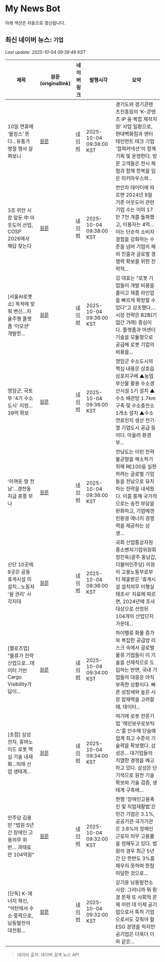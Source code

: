 # My News Bot

아래 섹션은 자동으로 갱신됩니다.

<!-- NEWS:START -->
## 최신 네이버 뉴스: `기업`
_Last update: 2025-10-04 09:39:49 KST_

| 제목 | 원문(originallink) | 네이버 링크 | 발행시각 | 요약 |
|---|---|---|---|---|
| 10일 연휴에 ‘몰캉스’ 뜬다…유통가 명절 행사 살펴보니 | [원문](https://www.mediapen.com/news/view/1047527) | [네이버](https://www.mediapen.com/news/view/1047527) | 2025-10-04 09:38:00 KST | 경기도와 경기콘텐츠진흥원의 ‘K-콘텐츠 IP 융·복합 제작지원’ 사업 일환으로, 현대백화점과 엔터테인먼트 테크 기업 '컬쳐커넥션'이 함께 기획 및 운영한다. 방문 고객들은 전시 체험과 함께 한복을 입은 미키마우스와... |
| 3조 위안 시장 앞둔 中 아웃도어 산업, COSP 2026에서 해답 찾는다 | [원문](https://www.hellot.net/news/article.html?no=106054) | [네이버](https://www.hellot.net/news/article.html?no=106054) | 2025-10-04 09:38:00 KST | 천안차 데이터에 따르면 2024년 9월 기준 아웃도어 관련 기업 수는 이미 17만 7천 개를 돌파했고, 이용자는 4억... 이는 단순히 소비자 경험을 강화하는 수준을 넘어 기업의 해외 진출과 글로벌 경쟁력 확보를 위한 전략적... |
| [서울AI로봇쇼] 목적에 맞춰 변신…자율주행 플랫폼 ‘이모션’ 개발한... | [원문](https://biz.chosun.com/industry/business-venture/2025/10/04/IQAEWOKSCZHLRHM4KK3RHHBC5A/?utm_source=naver&utm_medium=original&utm_campaign=biz) | [네이버](https://n.news.naver.com/mnews/article/366/0001112851?sid=101) | 2025-10-04 09:36:00 KST | 김 대표는 “로봇 기업들이 개발 비용을 줄이고 제품 라인업을 빠르게 확장할 수 있다”고 강조했다.... 시장 전략은 B2B(기업간 거래) 중심이다. 플랫폼과 어센더 기술을 모듈형으로 공급해 로봇 기업의 비용을... |
| 영암군, 국토부 '4기 수소도시' 지정…39억 확보 | [원문](http://www.hansbiz.co.kr/news/articleView.html?idxno=781591) | [네이버](http://www.hansbiz.co.kr/news/articleView.html?idxno=781591) | 2025-10-04 09:36:00 KST | 영암군 수소도시의 핵심 내용은 삼호읍 삼포지구에 ▲농업부산물 활용 수소생산시설 1기 설치 ▲수소 배관망 1.7km 구축 및 수소충전소 1개소 설치 ▲수소연료전지 생산 전기·열 기업도시 공급 등이다. 아울러 환경부... |
| '아껴둔 땅 전남'…경천동지급 훈풍 부나 | [원문](http://www.namdonews.com/news/articleView.html?idxno=835104) | [네이버](http://www.namdonews.com/news/articleView.html?idxno=835104) | 2025-10-04 09:36:00 KST | 전남도는 이런 전력 불균형을 해소하기 위해 RE100을 실현하려는 글로벌 기업들을 전남으로 유치하는 전략을 내세웠다. 이를 통해 국가적으로는 송전 부담을 완화하고, 기업에겐 친환경 에너지 경쟁력을 제공하는 상생... |
| 산단 10곳에 9곳은 공동 휴게시설 미설치…노동자 '쉴 권리' 사각지대 | [원문](https://www.nocutnews.co.kr/news/6410173?utm_source=naver&utm_medium=article&utm_campaign=20251004093555) | [네이버](https://n.news.naver.com/mnews/article/079/0004073049?sid=102) | 2025-10-04 09:36:00 KST | 국회 산업통상자원중소벤처기업위원회 정진욱(광주 동남갑, 더불어민주당) 의원이 고용노동부로부터 제출받은 '휴게시설 설치의무 이행실태조사' 자료에 따르면, 2024년에 조사 대상으로 선정된 104개의 산업단지 가운데... |
| [헬로즈업] “물류가 전략 산업으로…데이터 기반 Cargo Visibility가 답이... | [원문](https://www.hellot.net/news/article.html?no=106053) | [네이버](https://www.hellot.net/news/article.html?no=106053) | 2025-10-04 09:34:00 KST | 하이밸류 화물 증가와 복잡한 공급망 리스크 속에서 글로벌 물류 기업들이 이 기술을 선제적으로 도입하는 반면, 국내 기업들의 대응은 아직 부족한 상황이다. 빠른 성장세와 높은 시장 잠재력을 고려할 때, 데이터... |
| [초점] 삼성전자, 휴머노이드 로봇 핵심 기술 내재화…미래 산업 생태계... | [원문](https://www.g-enews.com/view.php?ud=202510040927065458fbbec65dfb_1) | [네이버](https://www.g-enews.com/view.php?ud=202510040927065458fbbec65dfb_1) | 2025-10-04 09:34:00 KST | 여기에 로봇 전문기업 '레인보우로보틱스'를 인수해 단숨에 업계 최고 수준의 기술력을 확보했다. 삼성은... 대기업들의 치열한 경쟁을 예고하고 있다. 삼성은 단기적으로 원천 기술 확보와 기술 검증, 생태계 구축에... |
| 민주당 김용민 "법원 5년간 장애인 고용의무 위반… 과태료만 104억원" | [원문](https://www.kado.net/news/articleView.html?idxno=2009231) | [네이버](https://n.news.naver.com/mnews/article/654/0000145103?sid=102) | 2025-10-04 09:32:00 KST | 현행 '장애인고용촉진 및 직업재활법'은 민간 기업은 3.1%, 공공기관·국가기관은 3.8%의 장애인 근로자 의무 고용률을 정해두고 있다. 법원의 경우 최근 5년간 단 한번도 3%를 채우지 못하며 한참 미달한 것으로... |
| [단독] K-에너지 혁신, “석탄에서 수소·풍력으로, 남동발전의 대전환... | [원문](http://www.breaknews.com/1152438) | [네이버](http://www.breaknews.com/1152438) | 2025-10-04 09:32:00 KST | 강기윤 남동발전소 사장: 그러니까 뭐 환경 문제 또 사회적 문제 이런 데 이제 공기업으로서 특히 기업으로서도 갖춰야 할 ESG 경영을 하지만 공기업은 더욱더 이와 같은... |

> 데이터 출처: 네이버 검색 뉴스 API
<!-- NEWS:END -->

